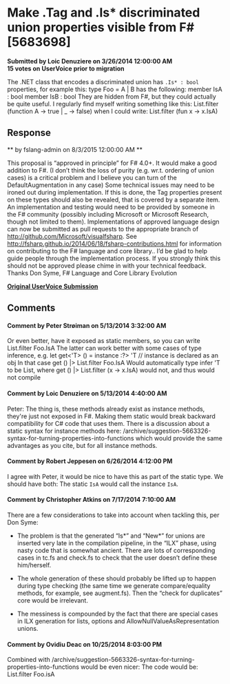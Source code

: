 # Make .Tag and .Is* discriminated union properties visible from F# [5683698] #

**Submitted by Loic Denuziere on 3/26/2014 12:00:00 AM**  
**15 votes on UserVoice prior to migration**  

The .NET class that encodes a discriminated union has `.Is* : bool` properties, for example this:
type Foo = A | B
has the following:
member IsA : bool
member IsB : bool
They are hidden from F#, but they could actually be quite useful. I regularly find myself writing something like this:
List.filter (function A -> true | _ -> false)
when I could write:
List.filter (fun x -> x.IsA)



## Response ##
** by fslang-admin on 8/3/2015 12:00:00 AM **

This proposal is “approved in principle” for F# 4.0+. It would make a good addition to F#. (I don’t think the loss of purity (e.g. wr.t. ordering of union cases) is a critical problem and I believe you can turn of the DefaultAugmentation in any case)
Some technical issues may need to be ironed out during implementation.
If this is done, the Tag properties present on these types should also be revealed, that is covered by a separate item.
An implementation and testing would need to be provided by someone in the F# community (possibly including Microsoft or Microsoft Research, though not limited to them).
Implementations of approved language design can now be submitted as pull requests to the appropriate branch of http://github.com/Microsoft/visualfsharp. See http://fsharp.github.io/2014/06/18/fsharp-contributions.html for information on contributing to the F# language and core library..
I’d be glad to help guide people through the implementation process.
If you strongly think this should not be approved please chime in with your technical feedback.
Thanks
Don Syme, F# Language and Core Library Evolution


**[Original UserVoice Submission](https://fslang.uservoice.com/forums/245727-f-language/suggestions/5683698)**


## Comments ##


#### Comment by Peter Strøiman on 5/13/2014 3:32:00 AM ####
Or even better, have it exposed as static members, so you can write
List.filter Foo.IsA
The latter can work better with some cases of type inference, e.g.
let get<'T> () = instance :?> 'T // instance is declared as an obj
In that case
get () |> List.filter Foo.IsA
Would automatically type infer 'T to be List<Foo>, where
get () |> List.filter (x -> x.IsA)
would not, and thus would not compile


#### Comment by Loic Denuziere on 5/13/2014 4:40:00 AM ####
Peter: The thing is, these methods already exist as instance methods, they're just not exposed in F#. Making them static would break backward compatibility for C# code that uses them.
There is a discussion about a static syntax for instance methods here: /archive/suggestion-5663326-syntax-for-turning-properties-into-functions which would provide the same advantages as you cite, but for all instance methods.


#### Comment by Robert Jeppesen on 6/26/2014 4:12:00 PM ####
I agree with Peter, it would be nice to have this as part of the static type.
We should have both: The static `IsA` would call the instance `IsA`.


#### Comment by Christopher Atkins on 7/17/2014 7:10:00 AM ####
There are a few considerations to take into account when tackling this, per Don Syme:
* The problem is that the generated “Is*” and “New*” for unions are inserted very late in the compilation pipeline, in the “ILX” phase, using nasty code that is somewhat ancient. There are lots of corresponding cases in tc.fs and check.fs to check that the user doesn’t define these him/herself.

* The whole generation of these should probably be lifted up to happen during type checking (the same time we generate compare/equality methods, for example, see augment.fs). Then the “check for duplicates” core would be irrelevant.

* The messiness is compounded by the fact that there are special cases in ILX generation for lists, options and AllowNullValueAsRepresentation unions.


#### Comment by Ovidiu Deac on 10/25/2014 8:03:00 PM ####
Combined with /archive/suggestion-5663326-syntax-for-turning-properties-into-functions would be even nicer:
The code would be:
List.filter Foo.isA


